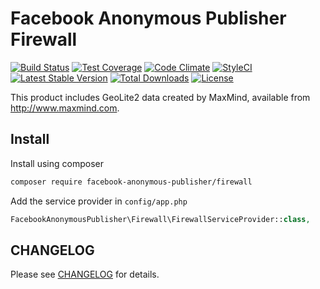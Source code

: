 # Facebook Anonymous Publisher Firewall

[![Build Status](https://travis-ci.org/Facebook-Anonymous-Publisher/firewall.svg?branch=master)](https://travis-ci.org/Facebook-Anonymous-Publisher/firewall)
[![Test Coverage](https://codeclimate.com/github/Facebook-Anonymous-Publisher/firewall/badges/coverage.svg)](https://codeclimate.com/github/Facebook-Anonymous-Publisher/firewall/coverage)
[![Code Climate](https://codeclimate.com/github/Facebook-Anonymous-Publisher/firewall/badges/gpa.svg)](https://codeclimate.com/github/Facebook-Anonymous-Publisher/firewall)
[![StyleCI](https://styleci.io/repos/71771462/shield)](https://styleci.io/repos/71771462)
[![Latest Stable Version](https://poser.pugx.org/facebook-anonymous-publisher/firewall/v/stable?format=flat-square)](https://packagist.org/packages/facebook-anonymous-publisher/firewall)
[![Total Downloads](https://poser.pugx.org/facebook-anonymous-publisher/firewall/downloads?format=flat-square)](https://packagist.org/packages/facebook-anonymous-publisher/firewall)
[![License](https://poser.pugx.org/facebook-anonymous-publisher/firewall/license?format=flat-square)](https://packagist.org/packages/facebook-anonymous-publisher/firewall)

This product includes GeoLite2 data created by MaxMind, available from http://www.maxmind.com.

## Install

Install using composer

```bash
composer require facebook-anonymous-publisher/firewall
```

Add the service provider in `config/app.php`

```php
FacebookAnonymousPublisher\Firewall\FirewallServiceProvider::class,
```

## CHANGELOG

Please see [CHANGELOG](CHANGELOG.md) for details.
